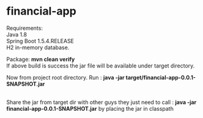 # financial-app

Requirements:<br/>
Java 1.8<br/>
Spring Boot 1.5.4.RELEASE<br/>
H2 in-memory database.<br/>

Package: <b> mvn clean verify </b> <br/>
If above build is success the jar file will be available under target directory.

Now from project root directory.
Run : <b> java -jar target/financial-app-0.0.1-SNAPSHOT.jar </b><br/><br/>

Share the jar from target dir with other guys they just need to call : <b> java -jar financial-app-0.0.1-SNAPSHOT.jar</b> by placing the jar in classpath


